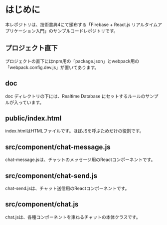 # はじめに
本レポジトリは、技術書典4にて頒布する「Firebase + React.js リアルタイムアプリケーション入門」のサンプルコードレポジトリです。

## プロジェクト直下
プロジェクトの直下にはnpm用の「package.json」とwebpack用の「webpack.config.dev.js」が置いてあります。

## doc
doc ディレクトリの下には、Realtime Database にセットするルールのサンプルが入っています。

## public/index.html
index.htmlはHTMLファイルです。ほぼJSを呼ぶためだけの役割です。

## src/component/chat-message.js
chat-message.jsは、チャットのメッセージ用のReactコンポーネントです。

## src/component/chat-send.js
chat-send.jsは、チャット送信用のReactコンポーネントです。

## src/component/chat.js
chat.jsは、各種コンポーネントを束ねるチャットの本体クラスです。
